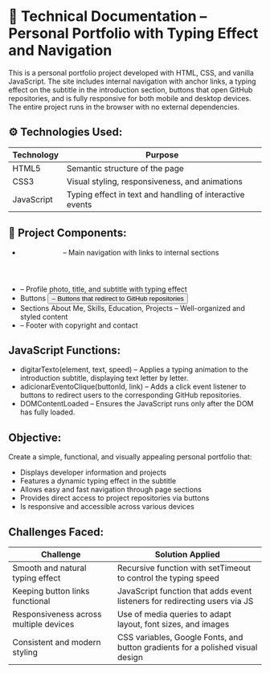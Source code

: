 # 📄 Technical Documentation – Personal Portfolio with Typing Effect and Navigation

This is a personal portfolio project developed with HTML, CSS, and vanilla JavaScript. The site includes internal navigation with anchor links, a typing effect on the subtitle in the introduction section, buttons that open GitHub repositories, and is fully responsive for both mobile and desktop devices. The entire project runs in the browser with no external dependencies.



## ⚙ Technologies Used:

| Technology | Purpose                                                  |
|------------|----------------------------------------------------------|
| HTML5      | Semantic structure of the page                           |
| CSS3       | Visual styling, responsiveness, and animations           |
| JavaScript | Typing effect in text and handling of interactive events |



## 🧱 Project Components:

- <header class="cabecalho"> – Main navigation with links to internal sections  
- <section class="apresentacao"> – Profile photo, title, and subtitle with typing effect  
- Buttons <button id="botaoRepositoriopX"> – Buttons that redirect to GitHub repositories  
- Sections About Me, Skills, Education, Projects – Well-organized and styled content  
- <footer class="rodape"> – Footer with copyright and contact  


## JavaScript Functions:

- digitarTexto(element, text, speed) – Applies a typing animation to the introduction subtitle, displaying text letter by letter.  
- adicionarEventoClique(buttonId, link) – Adds a click event listener to buttons to redirect users to the corresponding GitHub repositories.  
- DOMContentLoaded – Ensures the JavaScript runs only after the DOM has fully loaded.  



## Objective:

Create a simple, functional, and visually appealing personal portfolio that:

- Displays developer information and projects  
- Features a dynamic typing effect in the subtitle  
- Allows easy and fast navigation through page sections  
- Provides direct access to project repositories via buttons  
- Is responsive and accessible across various devices  



## Challenges Faced:

| Challenge                                 | Solution Applied                                                                 |
|------------------------------------------|----------------------------------------------------------------------------------|
| Smooth and natural typing effect         | Recursive function with setTimeout to control the typing speed                |
| Keeping button links functional          | JavaScript function that adds event listeners for redirecting users via JS      |
| Responsiveness across multiple devices   | Use of media queries to adapt layout, font sizes, and images                    |
| Consistent and modern styling            | CSS variables, Google Fonts, and button gradients for a polished visual design  |




